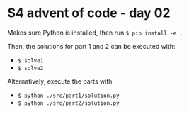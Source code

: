 # S4 advent of code - day 02

Makes sure Python is installed, then run `$ pip install -e .`

Then, the solutions for part 1 and 2 can be executed with:

- `$ solve1`
- `$ solve2`

Alternatively, execute the parts with:

- `$ python ./src/part1/solution.py`
- `$ python ./src/part2/solution.py`
